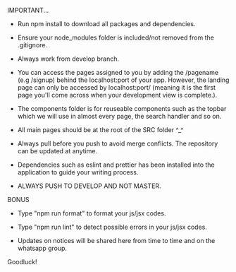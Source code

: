 IMPORTANT...

- Run npm install to download all packages and dependencies.

- Ensure your node_modules folder is included/not removed from the .gitignore.

- Always work from develop branch.

- You can access the pages assigned to you by adding the /pagename (e.g /signup) behind the localhost:port of your    app. However, the landing page can only be accessed by localhost:port/ (meaning it is the first page you'll come across when your development view is complete.).

- The components folder is for reuseable components such as the topbar which we will use in almost every page, the search handler and so on.

- All main pages should be at the root of the SRC folder ^_^

- Always pull before you push to avoid merge conflicts. The repository can be updated at anytime.

- Dependencies such as eslint and prettier has been installed into the application to guide your writing process.

- ALWAYS PUSH TO DEVELOP AND NOT MASTER.


BONUS

- Type "npm run format" to format your js/jsx codes.

- Type "npm run lint" to detect possible errors in your js/jsx codes.



- Updates on notices will be shared here from time to time and on the whatsapp group.

Goodluck!


